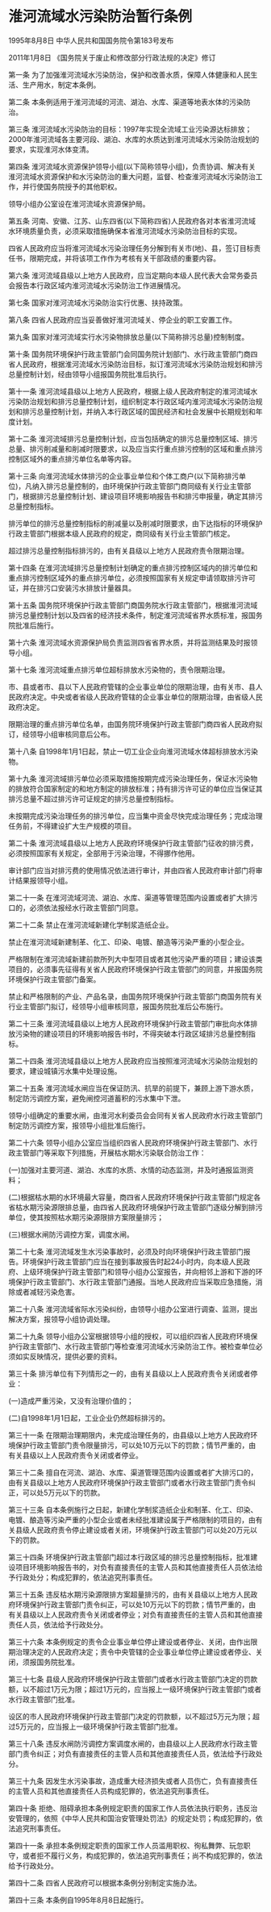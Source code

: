 # 淮河流域水污染防治暂行条例

1995年8月8日 中华人民共和国国务院令第183号发布

2011年1月8日 《国务院关于废止和修改部分行政法规的决定》修订

<!-- INFO END -->

第一条 为了加强淮河流域水污染防治，保护和改善水质，保障人体健康和人民生活、生产用水，制定本条例。

第二条 本条例适用于淮河流域的河流、湖泊、水库、渠道等地表水体的污染防治。

第三条 淮河流域水污染防治的目标：1997年实现全流域工业污染源达标排放；2000年淮河流域各主要河段、湖泊、水库的水质达到淮河流域水污染防治规划的要求，实现淮河水体变清。

第四条 淮河流域水资源保护领导小组(以下简称领导小组)，负责协调、解决有关淮河流域水资源保护和水污染防治的重大问题，监督、检查淮河流域水污染防治工作，并行使国务院授予的其他职权。

领导小组办公室设在淮河流域水资源保护局。

第五条 河南、安徽、江苏、山东四省(以下简称四省)人民政府各对本省淮河流域水环境质量负责，必须采取措施确保本省淮河流域水污染防治目标的实现。

四省人民政府应当将淮河流域水污染治理任务分解到有关市(地)、县，签订目标责任书，限期完成，并将该项工作作为考核有关干部政绩的重要内容。

第六条 淮河流域县级以上地方人民政府，应当定期向本级人民代表大会常务委员会报告本行政区域内淮河流域水污染防治工作进展情况。

第七条 国家对淮河流域水污染防治实行优惠、扶持政策。

第八条 四省人民政府应当妥善做好淮河流域关、停企业的职工安置工作。

第九条 国家对淮河流域实行水污染物排放总量(以下简称排污总量)控制制度。

第十条 国务院环境保护行政主管部门会同国务院计划部门、水行政主管部门商四省人民政府，根据淮河流域水污染防治目标，拟订淮河流域水污染防治规划和排污总量控制计划，经由领导小组报国务院批准后执行。

第十一条 淮河流域县级以上地方人民政府，根据上级人民政府制定的淮河流域水污染防治规划和排污总量控制计划，组织制定本行政区域内淮河流域水污染防治规划和排污总量控制计划，并纳入本行政区域的国民经济和社会发展中长期规划和年度计划。

第十二条 淮河流域排污总量控制计划，应当包括确定的排污总量控制区域、排污总量、排污削减量和削减时限要求，以及应当实行重点排污控制的区域和重点排污控制区域外的重点排污单位名单等内容。

第十三条 向淮河流域水体排污的企业事业单位和个体工商户(以下简称排污单位)，凡纳入排污总量控制的，由环境保护行政主管部门商同级有关行业主管部门，根据排污总量控制计划、建设项目环境影响报告书和排污申报量，确定其排污总量控制指标。

排污单位的排污总量控制指标的削减量以及削减时限要求，由下达指标的环境保护行政主管部门根据本级人民政府的规定，商同级有关行业主管部门核定。

超过排污总量控制指标排污的，由有关县级以上地方人民政府责令限期治理。

第十四条 在淮河流域排污总量控制计划确定的重点排污控制区域内的排污单位和重点排污控制区域外的重点排污单位，必须按照国家有关规定申请领取排污许可证，并在排污口安装污水排放计量器具。

第十五条 国务院环境保护行政主管部门商国务院水行政主管部门，根据淮河流域排污总量控制计划以及四省的经济技术条件，制定淮河流域省界水质标准，报国务院批准后施行。

第十六条 淮河流域水资源保护局负责监测四省省界水质，并将监测结果及时报领导小组。

第十七条 淮河流域重点排污单位超标排放水污染物的，责令限期治理。

市、县或者市、县以下人民政府管辖的企业事业单位的限期治理，由有关市、县人民政府决定。中央或者省级人民政府管辖的企业事业单位的限期治理，由省级人民政府决定。

限期治理的重点排污单位名单，由国务院环境保护行政主管部门商四省人民政府拟订，经领导小组审核同意后公布。

第十八条 自1998年1月1日起，禁止一切工业企业向淮河流域水体超标排放水污染物。

第十九条 淮河流域排污单位必须采取措施按期完成污染治理任务，保证水污染物的排放符合国家制定的和地方制定的排放标准；持有排污许可证的单位应当保证其排污总量不超过排污许可证规定的排污总量控制指标。

未按期完成污染治理任务的排污单位，应当集中资金尽快完成治理任务；完成治理任务前，不得建设扩大生产规模的项目。

第二十条 淮河流域县级以上地方人民政府环境保护行政主管部门征收的排污费，必须按照国家有关规定，全部用于污染治理，不得挪作他用。

审计部门应当对排污费的使用情况依法进行审计，并由四省人民政府审计部门将审计结果报领导小组。

第二十一条 在淮河流域河流、湖泊、水库、渠道等管理范围内设置或者扩大排污口的，必须依法报经水行政主管部门同意。

第二十二条 禁止在淮河流域新建化学制浆造纸企业。

禁止在淮河流域新建制革、化工、印染、电镀、酿造等污染严重的小型企业。

严格限制在淮河流域新建前款所列大中型项目或者其他污染严重的项目；建设该类项目的，必须事先征得有关省人民政府环境保护行政主管部门的同意，并报国务院环境保护行政主管部门备案。

禁止和严格限制的产业、产品名录，由国务院环境保护行政主管部门商国务院有关行业主管部门拟订，经领导小组审核同意，报国务院批准后公布施行。

第二十三条 淮河流域县级以上地方人民政府环境保护行政主管部门审批向水体排放污染物的建设项目的环境影响报告书时，不得突破本行政区域排污总量控制指标。

第二十四条 淮河流域县级以上地方人民政府应当按照淮河流域水污染防治规划的要求，建设城镇污水集中处理设施。

第二十五条 淮河流域水闸应当在保证防汛、抗旱的前提下，兼顾上游下游水质，制定防污调控方案，避免闸控河道蓄积的污水集中下泄。

领导小组确定的重要水闸，由淮河水利委员会会同有关省人民政府水行政主管部门制定防污调控方案，报领导小组批准后施行。

第二十六条 领导小组办公室应当组织四省人民政府环境保护行政主管部门、水行政主管部门等采取下列措施，开展枯水期水污染联合防治工作：

(一)加强对主要河道、湖泊、水库的水质、水情的动态监测，并及时通报监测资料；

(二)根据枯水期的水环境最大容量，商四省人民政府环境保护行政主管部门规定各省枯水期污染源限排总量，由四省人民政府环境保护行政主管部门逐级分解到排污单位，使其按照枯水期污染源限排方案限量排污；

(三)根据水闸防污调控方案，调度水闸。

第二十七条 淮河流域发生水污染事故时，必须及时向环境保护行政主管部门报告。环境保护行政主管部门应当在接到事故报告时起24小时内，向本级人民政府、上级环境保护行政主管部门和领导小组办公室报告，并向相邻上游和下游的环境保护行政主管部门、水行政主管部门通报。当地人民政府应当采取应急措施，消除或者减轻污染危害。

第二十八条 淮河流域省际水污染纠纷，由领导小组办公室进行调查、监测，提出解决方案，报领导小组协调处理。

第二十九条 领导小组办公室根据领导小组的授权，可以组织四省人民政府环境保护行政主管部门、水行政主管部门等检查淮河流域水污染防治工作。被检查单位必须如实反映情况，提供必要的资料。

第三十条 排污单位有下列情形之一的，由有关县级以上人民政府责令关闭或者停业：

(一)造成严重污染，又没有治理价值的；

(二)自1998年1月1日起，工业企业仍然超标排污的。

第三十一条 在限期治理期限内，未完成治理任务的，由县级以上地方人民政府环境保护行政主管部门责令限量排污，可以处10万元以下的罚款；情节严重的，由有关县级以上人民政府责令关闭或者停业。

第三十二条 擅自在河流、湖泊、水库、渠道管理范围内设置或者扩大排污口的，由有关县级以上地方人民政府环境保护行政主管部门或者水行政主管部门责令纠正，可以处5万元以下的罚款。

第三十三条 自本条例施行之日起，新建化学制浆造纸企业和制革、化工、印染、电镀、酿造等污染严重的小型企业或者未经批准建设属于严格限制的项目的，由有关县级人民政府责令停止建设或者关闭，环境保护行政主管部门可以处20万元以下的罚款。

第三十四条 环境保护行政主管部门超过本行政区域的排污总量控制指标，批准建设项目环境影响报告书的，对负有直接责任的主管人员和其他直接责任人员依法给予行政处分；构成犯罪的，依法追究刑事责任。

第三十五条 违反枯水期污染源限排方案超量排污的，由有关县级以上地方人民政府环境保护行政主管部门责令纠正，可以处10万元以下的罚款；情节严重的，由有关县级以上人民政府责令关闭或者停业；对负有直接责任的主管人员和其他直接责任人员，依法给予行政处分。

第三十六条 本条例规定的责令企业事业单位停止建设或者停业、关闭，由作出限期治理决定的人民政府决定；责令中央管辖的企业事业单位停止建设或者停业、关闭，须报国务院批准。

第三十七条 县级人民政府环境保护行政主管部门或者水行政主管部门决定的罚款额，以不超过1万元为限；超过1万元的，应当报上一级环境保护行政主管部门或者水行政主管部门批准。

设区的市人民政府环境保护行政主管部门决定的罚款额，以不超过5万元为限；超过5万元的，应当报上一级环境保护行政主管部门批准。

第三十八条 违反水闸防污调控方案调度水闸的，由县级以上人民政府水行政主管部门责令纠正；对负有直接责任的主管人员和其他直接责任人员，依法给予行政处分。

第三十九条 因发生水污染事故，造成重大经济损失或者人员伤亡，负有直接责任的主管人员和其他直接责任人员构成犯罪的，依法追究刑事责任。

第四十条 拒绝、阻碍承担本条例规定职责的国家工作人员依法执行职务，违反治安管理的，依照《中华人民共和国治安管理处罚法》的规定处罚；构成犯罪的，依法追究刑事责任。

第四十一条 承担本条例规定职责的国家工作人员滥用职权、徇私舞弊、玩忽职守，或者拒不履行义务，构成犯罪的，依法追究刑事责任；尚不构成犯罪的，依法给予行政处分。

第四十二条 四省人民政府可以根据本条例分别制定实施办法。

第四十三条 本条例自1995年8月8日起施行。